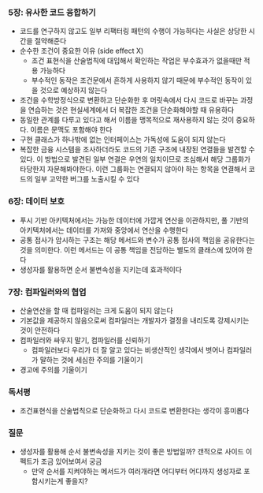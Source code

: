 ### 5장: 유사한 코드 융합하기
- 코드를 연구하지 않고도 일부 리팩터링 패턴의 수행이 가능하다는 사실은 상당한 시간을 절약해준다
- 순수한 조건이 중요한 이유 (side effect X)
  - 조건 표현식을 산술법칙에 대입해서 확인하는 작업은 부수효과가 없을때만 적용 가능하다
  - 부수적인 동작은 조건문에서 흔하게 사용하지 않기 때문에 부수적인 동작이 있을 것으로 예상하지 않는다
- 조건을 수학방정식으로 변환하고 단순화한 후 머릿속에서 다시 코드로 바꾸는 과정을 연습하는 것은 현실세계에서 더 복잡한 조건을 단순화해야할 때 유용하다
- 동일한 관계를 다루고 있다고 해서 이름을 맹목적으로 재사용하지 않는 것이 중요하다. 이름은 문맥도 포함해야 한다
- 구현 클래스가 하나밖에 없는 인터페이스는 가독성에 도움이 되지 않는다
- 복잡한 금융 시스템을 조사하더라도 코드의 기존 구조에 내장된 연결들을 발견할 수 있다. 이 방법으로 발견된 일부 연결은 우연의 일치이므로 조심해서 해당 그룹화가 타당한지 자문해봐야한다. 이런 그룹화는 연결되지 않아야 하는 항목을 연결해서 코드의 일부 고약한 버그를 노출시킬 수 있다

### 6장: 데이터 보호
- 푸시 기반 아키텍처에서는 가능한 데이터에 가깝게 연산을 이관하지만, 풀 기반의 아키텍처에서는 데이터를 가져와 중앙에서 연산을 수행한다
- 공통 접사가 암시하는 구조는 해당 메서드와 변수가 공통 접사의 책임을 공유한다는 것을 의미한다. 이런 메서드는 이 공통 책임을 전담하는 별도의 클래스에 있어야 한다
- 생성자를 활용하면 순서 불변속성을 지키는데 효과적이다

### 7장: 컴파일러와의 협업
- 산술연산을 할 때 컴파일러는 크게 도움이 되지 않는다
- 기본값을 제공하지 않음으로써 컴파일러는 개발자가 결정을 내리도록 강제시키는 것이 안전하다
- 컴파일러와 싸우지 말기, 컴파일러를 신뢰하기
  - 컴파일러보다 우리가 더 잘 알고 있다는 비생산적인 생각에서 벗어나 컴파일러가 말하는 것에 세심한 주의를 기울이기
- 경고에 주의를 기울이기

### 독서평
- 조건표현식을 산술법칙으로 단순화하고 다시 코드로 변환한다는 생각이 흥미롭다

### 질문
- 생성자를 활용해 순서 불변속성을 지키는 것이 좋은 방법일까? 갠적으로 사이드 이펙트가 조금 있어보여서 궁금
  - 만약 순서를 지켜야하는 메서드가 여러개라면 어디부터 어디까지 생성자로 포함시키는게 좋을지?
